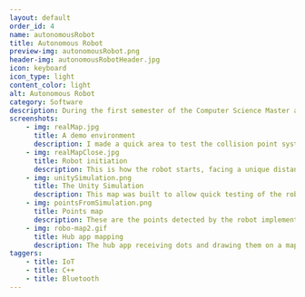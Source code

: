 ```yaml
---
layout: default
order_id: 4
name: autonomousRobot
title: Autonomous Robot
preview-img: autonomousRobot.png
header-img: autonomousRobotHeader.jpg
icon: keyboard
icon_type: light
content_color: light
alt: Autonomous Robot
category: Software
description: During the first semester of the Computer Science Master at AAU, I chose to be part of a project covering autonomous robotic solutions. Our proposed solution aimed to make a robot with a minimalist hardware design. As such, the robot only had one ultrasonic sensor, alter changed to an IR sensor for more exact results. Instead of odometry via a wheel sensor or other similar solutions. The robot counts the loops on the arduino to measure the distance it has moved. In order to measure rotation, when the robot first starts, there is a initiation manouver, where it checks the distance to anything in front and then rotates until that same distance is detected again. This requires that the robot starts looking at something that is at a unique distance away from it. By doing this, we measure how many degrees it can do per loop, since when it finished, we've countent how many loops per 360 degrees. The robot then sends points of collisons through a bluetooth module to a hub application made in Unity.<br><br>The application takes each point and draws a map, it can connect to multiple robots and has the ability to send commands to the robot. The communication solution also has an acknowledgment functionality, where each message is acknowledged before forgotten, therefore, as the robot moves, it builds up a buffer of points, if the buffer reaches a set length, it stops moving, and the points are sent, until acknwoledged and then removed from the buffer.<br><br>Possible commands:<br>- new_phone_who_dis | the hub sends a request to each of the connected ports expecting back "IDENTIFIER|NAME". If the response comes back corectly, the hub adds the robot to a list.<br>- manual | the hub sends a request to the selected robot in the list, changing it's state to manual control, which can then be controlled by a remote UI on the hub, useful to test the movements of the robot and debug the sensor.<br>- start | wipes the memory of the robot of existing points and restarts the initiation function.<br>- ack | acknowledges the previous message, telling the received to stop sending the current message and continue in the buffer.<br>- pause | the robot stops moving and no longer sends messages with the points, but keeps them in the buffer.<br>- stop | the robot stops moving and no longer sends messages with the points as well as wiping them from memory.<br>- give_state | returns the current state of the robot to the hub app, containing the current length of the points buffer, the current objective (moving,rotating, etc) and the current loop counter.<br>In order to test the robot easily, I also built a simulation of it in Unity, the functionality was made the same as the arduino version of it. As such, anyone in the team could write their own implementation by creating an instance of the robot class which would allow them to make the robot move forward, rotate and use sensors.
screenshots:
    - img: realMap.jpg
      title: A demo environment
      description: I made a quick area to test the collision point system.
    - img: realMapClose.jpg
      title: Robot initiation
      description: This is how the robot starts, facing a unique distanced object.
    - img: unitySimulation.png
      title: The Unity Simulation
      description: This map was built to allow quick testing of the robot behavior and mapping.
    - img: pointsFromSimulation.png
      title: Points map
      description: These are the points detected by the robot implementation in the Unity simulation.
    - img: robo-map2.gif
      title: Hub app mapping
      description: The hub app receiving dots and drawing them on a map.
taggers:
    - title: IoT
    - title: C++
    - title: Bluetooth
---
```


